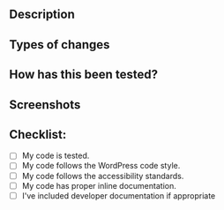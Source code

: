 <!-- Learn the overall process and best practices for pull requests at https://github.com/washingtonstateuniversity/hrswp-plugin-sqlsrv-db/blob/develop/CONTRIBUTING.md. -->

## Description

<!-- Briefly describe what you have changed or added. -->

## Types of changes

<!-- What types of changes does your code introduce?  -->
<!-- Bug fix (non-breaking change which fixes an issue) -->
<!-- New feature (non-breaking change which adds functionality) -->
<!-- Breaking change (fix or feature that would cause existing functionality to not work as expected) -->

## How has this been tested?

<!-- Please describe in detail how you tested your changes. -->
<!-- Include details of your testing environment, tests ran to see how -->
<!-- your change affects other areas of the code, etc. -->

## Screenshots 

<!-- if applicable -->

## Checklist:

- [ ] My code is tested.
- [ ] My code follows the WordPress code style. <!-- Check code: `npm run lint`, Guidelines: https://developer.wordpress.org/coding-standards/wordpress-coding-standards/ -->
- [ ] My code follows the accessibility standards. <!-- Guidelines: https://developer.wordpress.org/coding-standards/wordpress-coding-standards/accessibility/ -->
- [ ] My code has proper inline documentation. <!-- Guidelines: https://developer.wordpress.org/coding-standards/inline-documentation-standards/ -->
- [ ] I've included developer documentation if appropriate
